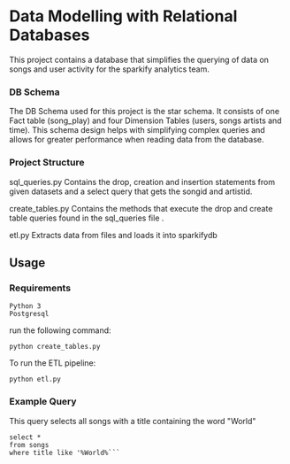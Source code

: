 # Data Modelling with Relational Databases
This project contains a database that simplifies the querying of data on songs and user activity for the sparkify analytics team.


### DB Schema
The DB Schema used for this project is the star schema. 
It consists of one Fact table (song_play) and four Dimension Tables (users, songs artists and time). 
This schema design helps with simplifying complex queries and allows for greater performance when reading data from the database.


### Project Structure
sql_queries.py
Contains the drop, creation and insertion statements from given datasets and a select query that gets the songid and artistid. 

create_tables.py
Contains the methods that execute the drop and create table queries found in the sql_queries file .

etl.py
Extracts data from files and loads it into sparkifydb

## Usage
### Requirements
```
Python 3
Postgresql
```
run the following command:
```
python create_tables.py
```
To run the ETL pipeline:
```
python etl.py
```

### Example Query
This query selects all songs with a title containing the word "World"
 ```
select *
from songs
where title like '%World%```